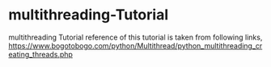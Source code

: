 # multithreading-Tutorial
multithreading Tutorial reference of this tutorial is taken from following links, https://www.bogotobogo.com/python/Multithread/python_multithreading_creating_threads.php
